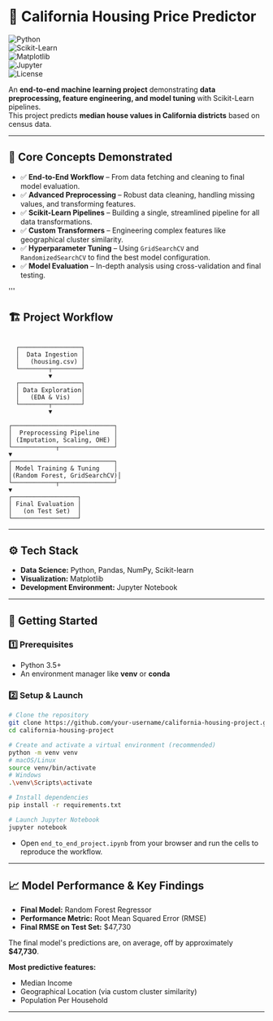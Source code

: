 

# 🏡 California Housing Price Predictor
![Python](https://img.shields.io/badge/Python-3.5%2B-blue?logo=python)  
![Scikit-Learn](https://img.shields.io/badge/Scikit--Learn-ML-green?logo=scikit-learn)  
![Matplotlib](https://img.shields.io/badge/Matplotlib-Viz-orange?logo=matplotlib)  
![Jupyter](https://img.shields.io/badge/Jupyter-Notebook-orange?logo=jupyter)  
![License](https://img.shields.io/badge/license-MIT-lightgrey) 

An **end-to-end machine learning project** demonstrating **data preprocessing, feature engineering, and model tuning** with Scikit-Learn pipelines.  
This project predicts **median house values in California districts** based on census data.

---

## 📌 Core Concepts Demonstrated

- ✅ **End-to-End Workflow** – From data fetching and cleaning to final model evaluation.  
- ✅ **Advanced Preprocessing** – Robust data cleaning, handling missing values, and transforming features.  
- ✅ **Scikit-Learn Pipelines** – Building a single, streamlined pipeline for all data transformations.  
- ✅ **Custom Transformers** – Engineering complex features like geographical cluster similarity.  
- ✅ **Hyperparameter Tuning** – Using `GridSearchCV` and `RandomizedSearchCV` to find the best model configuration.  
- ✅ **Model Evaluation** – In-depth analysis using cross-validation and final testing.  

'''

## 🏗️ Project Workflow

```
```
```
  ┌─────────────────┐
  │  Data Ingestion │
  │   (housing.csv) │
  └────────┬────────┘
           ▼
  ┌─────────────────┐
  │ Data Exploration│
  │   (EDA & Vis)   │
  └────────┬────────┘
           ▼
   ```        
```
┌────────────────────────────┐
│  Preprocessing Pipeline    │
│ (Imputation, Scaling, OHE) │
└────────────┬───────────────┘
▼
┌────────────────────────────┐
│ Model Training & Tuning    │
│(Random Forest, GridSearchCV)│
└────────────┬───────────────┘
▼
┌──────────────────┐
│ Final Evaluation │
│   (on Test Set)  │
└──────────────────┘

````

---

## ⚙️ Tech Stack

- **Data Science:** Python, Pandas, NumPy, Scikit-learn  
- **Visualization:** Matplotlib  
- **Development Environment:** Jupyter Notebook  

---

## 🚀 Getting Started

### 1️⃣ Prerequisites
- Python 3.5+  
- An environment manager like **venv** or **conda**  

### 2️⃣ Setup & Launch
```bash
# Clone the repository
git clone https://github.com/your-username/california-housing-project.git
cd california-housing-project

# Create and activate a virtual environment (recommended)
python -m venv venv
# macOS/Linux
source venv/bin/activate
# Windows
.\venv\Scripts\activate

# Install dependencies
pip install -r requirements.txt

# Launch Jupyter Notebook
jupyter notebook
````

* Open `end_to_end_project.ipynb` from your browser and run the cells to reproduce the workflow.

---

## 📈 Model Performance & Key Findings

* **Final Model:** Random Forest Regressor
* **Performance Metric:** Root Mean Squared Error (RMSE)
* **Final RMSE on Test Set:** $47,730

The final model's predictions are, on average, off by approximately **$47,730**.

**Most predictive features:**

* Median Income
* Geographical Location (via custom cluster similarity)
* Population Per Household

---


